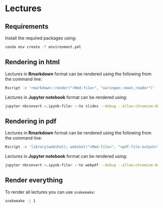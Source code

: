 # Lectures

## Requirements

Install the required packages using:

```bash
conda env create -f environment.yml
```

## Rendering in html

Lectures in **Rmarkdown** format can be rendered using the following from
the command line:

```bash
Rscript -e 'rmarkdown::render("<Rmd-file>", "xaringan::moon_reader")'
```

Lectures in **Jupyter notebook** format can be rendered using:

```bash
jupyter nbconvert <.ipynb-file> --to slides --debug --allow-chromium-download
```

## Rendering in pdf

Lectures in **Rmarkdown** format can be rendered using the following from
the command line:

```bash
Rscript -e 'library(webshot); webshot("<Rmd-file>", "<pdf-file-output>")'
```

Lectures in **Jupyter notebook** format can be rendered using:

```bash
jupyter nbconvert <.ipynb-file> --to webpdf --debug --allow-chromium-download 
```


## Render everything

To render all lectures you can use `snakemake`:

```bash
snakemake -j 1
```
